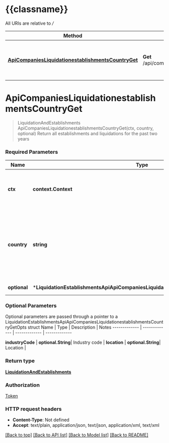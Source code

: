 # {{classname}}

All URIs are relative to */*

Method | HTTP request | Description
------------- | ------------- | -------------
[**ApiCompaniesLiquidationestablishmentsCountryGet**](LiquidationEstablishmentsApi.md#ApiCompaniesLiquidationestablishmentsCountryGet) | **Get** /api/companies/liquidationestablishments/{country} | Return all establishments and liquidations for the past two years

# **ApiCompaniesLiquidationestablishmentsCountryGet**
> LiquidationAndEstablishments ApiCompaniesLiquidationestablishmentsCountryGet(ctx, country, optional)
Return all establishments and liquidations for the past two years

### Required Parameters

Name | Type | Description  | Notes
------------- | ------------- | ------------- | -------------
 **ctx** | **context.Context** | context for authentication, logging, cancellation, deadlines, tracing, etc.
  **country** | **string**| Country to search within. Must be a two letter uppercase ISO 3166-1-alpha-2 country code.  Possible values: NO, SE, DK, FI | 
 **optional** | ***LiquidationEstablishmentsApiApiCompaniesLiquidationestablishmentsCountryGetOpts** | optional parameters | nil if no parameters

### Optional Parameters
Optional parameters are passed through a pointer to a LiquidationEstablishmentsApiApiCompaniesLiquidationestablishmentsCountryGetOpts struct
Name | Type | Description  | Notes
------------- | ------------- | ------------- | -------------

 **industryCode** | **optional.String**| Industry code | 
 **location** | **optional.String**| Location | 

### Return type

[**LiquidationAndEstablishments**](LiquidationAndEstablishments.md)

### Authorization

[Token](../README.md#Token)

### HTTP request headers

 - **Content-Type**: Not defined
 - **Accept**: text/plain, application/json, text/json, application/xml, text/xml

[[Back to top]](#) [[Back to API list]](../README.md#documentation-for-api-endpoints) [[Back to Model list]](../README.md#documentation-for-models) [[Back to README]](../README.md)

